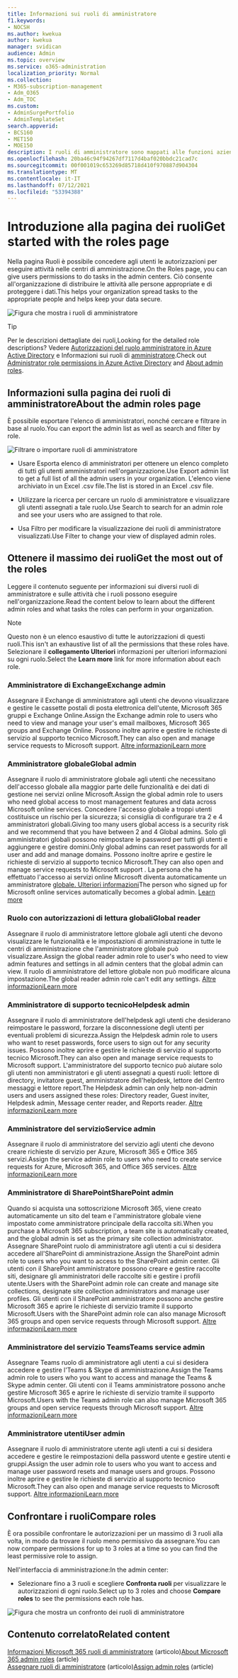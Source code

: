```yaml
---
title: Informazioni sui ruoli di amministratore
f1.keywords:
- NOCSH
ms.author: kwekua
author: kwekua
manager: svidican
audience: Admin
ms.topic: overview
ms.service: o365-administration
localization_priority: Normal
ms.collection:
- M365-subscription-management
- Adm_O365
- Adm_TOC
ms.custom:
- AdminSurgePortfolio
- AdminTemplateSet
search.appverid:
- BCS160
- MET150
- MOE150
description: I ruoli di amministratore sono mappati alle funzioni aziendali e forniscono le autorizzazioni per eseguire attività specifiche nell'interfaccia di amministrazione. Ad esempio, l'amministratore del servizio apre ticket di supporto presso Microsoft.
ms.openlocfilehash: 20ba46c94f94267df7117d4baf020bbdc21cad7c
ms.sourcegitcommit: 00f001019c653269d85718d410f970887d904304
ms.translationtype: MT
ms.contentlocale: it-IT
ms.lasthandoff: 07/12/2021
ms.locfileid: "53394388"
---
```

# <a name="get-started-with-the-roles-page"></a><span data-ttu-id="5a855-104">Introduzione alla pagina dei ruoli</span><span class="sxs-lookup"><span data-stu-id="5a855-104">Get started with the roles page</span></span>

<span data-ttu-id="5a855-105">Nella pagina Ruoli è possibile concedere agli utenti le autorizzazioni per eseguire attività nelle centri di amministrazione.</span><span class="sxs-lookup"><span data-stu-id="5a855-105">On the Roles page, you can give users permissions to do tasks in the admin centers.</span></span> <span data-ttu-id="5a855-106">Ciò consente all'organizzazione di distribuire le attività alle persone appropriate e di proteggere i dati.</span><span class="sxs-lookup"><span data-stu-id="5a855-106">This helps your organization spread tasks to the appropriate people and helps keep your data secure.</span></span>

![Figura che mostra i ruoli di amministratore](../../media/roles-main-page.png)

> [!TIP]
> <span data-ttu-id="5a855-108">Per le descrizioni dettagliate dei ruoli,</span><span class="sxs-lookup"><span data-stu-id="5a855-108">Looking for the detailed role descriptions?</span></span> <span data-ttu-id="5a855-109">Vedere [Autorizzazioni del ruolo amministratore in Azure Active Directory](/azure/active-directory/users-groups-roles/directory-assign-admin-roles#available-roles) e Informazioni sui ruoli di [amministratore](/microsoft-365/admin/add-users/about-admin-roles).</span><span class="sxs-lookup"><span data-stu-id="5a855-109">Check out [Administrator role permissions in Azure Active Directory](/azure/active-directory/users-groups-roles/directory-assign-admin-roles#available-roles) and [About admin roles](/microsoft-365/admin/add-users/about-admin-roles).</span></span>

## <a name="about-the-admin-roles-page"></a><span data-ttu-id="5a855-110">Informazioni sulla pagina dei ruoli di amministratore</span><span class="sxs-lookup"><span data-stu-id="5a855-110">About the admin roles page</span></span>

<span data-ttu-id="5a855-111">È possibile esportare l'elenco di amministratori, nonché cercare e filtrare in base al ruolo.</span><span class="sxs-lookup"><span data-stu-id="5a855-111">You can export the admin list as well as search and filter by role.</span></span>

![Filtrare o importare ruoli di amministratore](../../media/admin-role-page-options.png)

- <span data-ttu-id="5a855-113">Usare Esporta elenco di amministratori per ottenere un elenco completo di tutti gli utenti amministratori nell'organizzazione.</span><span class="sxs-lookup"><span data-stu-id="5a855-113">Use Export admin list to get a full list of all the admin users in your organization.</span></span> <span data-ttu-id="5a855-114">L'elenco viene archiviato in un Excel .csv file.</span><span class="sxs-lookup"><span data-stu-id="5a855-114">The list is stored in an Excel .csv file.</span></span>

- <span data-ttu-id="5a855-115">Utilizzare la ricerca per cercare un ruolo di amministratore e visualizzare gli utenti assegnati a tale ruolo.</span><span class="sxs-lookup"><span data-stu-id="5a855-115">Use Search to search for an admin role and see your users who are assigned to that role.</span></span>

- <span data-ttu-id="5a855-116">Usa Filtro per modificare la visualizzazione dei ruoli di amministratore visualizzati.</span><span class="sxs-lookup"><span data-stu-id="5a855-116">Use Filter to change your view of displayed admin roles.</span></span>


## <a name="get-the-most-out-of-the-roles"></a><span data-ttu-id="5a855-117">Ottenere il massimo dei ruoli</span><span class="sxs-lookup"><span data-stu-id="5a855-117">Get the most out of the roles</span></span>

<span data-ttu-id="5a855-118">Leggere il contenuto seguente per informazioni sui diversi ruoli di amministratore e sulle attività che i ruoli possono eseguire nell'organizzazione.</span><span class="sxs-lookup"><span data-stu-id="5a855-118">Read the content below to learn about the different admin roles and what tasks the roles can perform in your organization.</span></span>

> [!NOTE]
<span data-ttu-id="5a855-119">Questo non è un elenco esaustivo di tutte le autorizzazioni di questi ruoli.</span><span class="sxs-lookup"><span data-stu-id="5a855-119">This isn't an exhaustive list of all the permissions that these roles have.</span></span> <span data-ttu-id="5a855-120">Selezionare il **collegamento Ulteriori** informazioni per ulteriori informazioni su ogni ruolo.</span><span class="sxs-lookup"><span data-stu-id="5a855-120">Select the **Learn more** link for more information about each role.</span></span>

### <a name="exchange-admin"></a><span data-ttu-id="5a855-121">Amministratore di Exchange</span><span class="sxs-lookup"><span data-stu-id="5a855-121">Exchange admin</span></span>

<span data-ttu-id="5a855-122">Assegnare il Exchange di amministratore agli utenti che devono visualizzare e gestire le cassette postali di posta elettronica dell'utente, Microsoft 365 gruppi e Exchange Online.</span><span class="sxs-lookup"><span data-stu-id="5a855-122">Assign the Exchange admin role to users who need to view and manage your user's email mailboxes, Microsoft 365 groups and Exchange Online.</span></span> <span data-ttu-id="5a855-123">Possono inoltre aprire e gestire le richieste di servizio al supporto tecnico Microsoft.</span><span class="sxs-lookup"><span data-stu-id="5a855-123">They can also open and manage service requests to Microsoft support.</span></span> [<span data-ttu-id="5a855-124">Altre informazioni</span><span class="sxs-lookup"><span data-stu-id="5a855-124">Learn more</span></span>](/microsoft-365/admin/add-users/about-exchange-online-admin-role)

### <a name="global-admin"></a><span data-ttu-id="5a855-125">Amministratore globale</span><span class="sxs-lookup"><span data-stu-id="5a855-125">Global admin</span></span>

<span data-ttu-id="5a855-126">Assegnare il ruolo di amministratore globale agli utenti che necessitano dell'accesso globale alla maggior parte delle funzionalità e dei dati di gestione nei servizi online Microsoft.</span><span class="sxs-lookup"><span data-stu-id="5a855-126">Assign the global admin role to users who need global access to most management features and data across Microsoft online services.</span></span> <span data-ttu-id="5a855-127">Concedere l'accesso globale a troppi utenti costituisce un rischio per la sicurezza; si consiglia di configurare tra 2 e 4 amministratori globali.</span><span class="sxs-lookup"><span data-stu-id="5a855-127">Giving too many users global access is a security risk and we recommend that you have between 2 and 4 Global admins.</span></span> <span data-ttu-id="5a855-128">Solo gli amministratori globali possono reimpostare le password per tutti gli utenti e aggiungere e gestire domini.</span><span class="sxs-lookup"><span data-stu-id="5a855-128">Only global admins can reset passwords for all user and add and manage domains.</span></span> <span data-ttu-id="5a855-129">Possono inoltre aprire e gestire le richieste di servizio al supporto tecnico Microsoft.</span><span class="sxs-lookup"><span data-stu-id="5a855-129">They can also open and manage service requests to Microsoft support .</span></span> <span data-ttu-id="5a855-130">La persona che ha effettuato l'accesso ai servizi online Microsoft diventa automaticamente un amministratore [globale. Ulteriori informazioni](/microsoft-365/admin/add-users/about-admin-roles#roles-available-in-the-microsoft-365-admin-center)</span><span class="sxs-lookup"><span data-stu-id="5a855-130">The person who signed up for Microsoft online services automatically becomes a global admin. [Learn more](/microsoft-365/admin/add-users/about-admin-roles#roles-available-in-the-microsoft-365-admin-center)</span></span>

### <a name="global-reader"></a><span data-ttu-id="5a855-131">Ruolo con autorizzazioni di lettura globali</span><span class="sxs-lookup"><span data-stu-id="5a855-131">Global reader</span></span>

<span data-ttu-id="5a855-132">Assegnare il ruolo di amministratore lettore globale agli utenti che devono visualizzare le funzionalità e le impostazioni di amministrazione in tutte le centri di amministrazione che l'amministratore globale può visualizzare.</span><span class="sxs-lookup"><span data-stu-id="5a855-132">Assign the global reader admin role to user's who need to view admin features and settings in all admin centers that the global admin can view.</span></span> <span data-ttu-id="5a855-133">Il ruolo di amministratore del lettore globale non può modificare alcuna impostazione.</span><span class="sxs-lookup"><span data-stu-id="5a855-133">The global reader admin role can't edit any settings.</span></span> [<span data-ttu-id="5a855-134">Altre informazioni</span><span class="sxs-lookup"><span data-stu-id="5a855-134">Learn more</span></span>](/microsoft-365/admin/add-users/about-admin-roles#roles-available-in-the-microsoft-365-admin-center)

### <a name="helpdesk-admin"></a><span data-ttu-id="5a855-135">Amministratore di supporto tecnico</span><span class="sxs-lookup"><span data-stu-id="5a855-135">Helpdesk admin</span></span>

<span data-ttu-id="5a855-136">Assegnare il ruolo di amministratore dell'helpdesk agli utenti che desiderano reimpostare le password, forzare la disconnessione degli utenti per eventuali problemi di sicurezza.</span><span class="sxs-lookup"><span data-stu-id="5a855-136">Assign the Helpdesk admin role to users who want to reset passwords, force users to sign out for any security issues.</span></span> <span data-ttu-id="5a855-137">Possono inoltre aprire e gestire le richieste di servizio al supporto tecnico Microsoft.</span><span class="sxs-lookup"><span data-stu-id="5a855-137">They can also open and manage service requests to Microsoft support.</span></span> <span data-ttu-id="5a855-138">L'amministratore del supporto tecnico può aiutare solo gli utenti non amministratori e gli utenti assegnati a questi ruoli: lettore di directory, invitatore guest, amministratore dell'helpdesk, lettore del Centro messaggi e lettore report.</span><span class="sxs-lookup"><span data-stu-id="5a855-138">The Helpdesk admin can only help non-admin users and users assigned these roles: Directory reader, Guest inviter, Helpdesk admin, Message center reader, and Reports reader.</span></span> [<span data-ttu-id="5a855-139">Altre informazioni</span><span class="sxs-lookup"><span data-stu-id="5a855-139">Learn more</span></span>](/microsoft-365/admin/add-users/about-admin-roles#roles-available-in-the-microsoft-365-admin-center)

### <a name="service-admin"></a><span data-ttu-id="5a855-140">Amministratore del servizio</span><span class="sxs-lookup"><span data-stu-id="5a855-140">Service admin</span></span>

<span data-ttu-id="5a855-141">Assegnare il ruolo di amministratore del servizio agli utenti che devono creare richieste di servizio per Azure, Microsoft 365 e Office 365 servizi.</span><span class="sxs-lookup"><span data-stu-id="5a855-141">Assign the service admin role to users who need to create service requests for Azure, Microsoft 365, and Office 365 services.</span></span> [<span data-ttu-id="5a855-142">Altre informazioni</span><span class="sxs-lookup"><span data-stu-id="5a855-142">Learn more</span></span>](/microsoft-365/admin/add-users/about-admin-roles#roles-available-in-the-microsoft-365-admin-center)

### <a name="sharepoint-admin"></a><span data-ttu-id="5a855-143">Amministratore di SharePoint</span><span class="sxs-lookup"><span data-stu-id="5a855-143">SharePoint admin</span></span>

<span data-ttu-id="5a855-144">Quando si acquista una sottoscrizione Microsoft 365, viene creato automaticamente un sito del team e l'amministratore globale viene impostato come amministratore principale della raccolta siti.</span><span class="sxs-lookup"><span data-stu-id="5a855-144">When you purchase a Microsoft 365 subscription, a team site is automatically created, and the global admin is set as the primary site collection administrator.</span></span> <span data-ttu-id="5a855-145">Assegnare SharePoint ruolo di amministratore agli utenti a cui si desidera accedere all'SharePoint di amministrazione.</span><span class="sxs-lookup"><span data-stu-id="5a855-145">Assign the SharePoint admin role to users who you want to access to the SharePoint admin center.</span></span> <span data-ttu-id="5a855-146">Gli utenti con il SharePoint amministratore possono creare e gestire raccolte siti, designare gli amministratori delle raccolte siti e gestire i profili utente.</span><span class="sxs-lookup"><span data-stu-id="5a855-146">Users with the SharePoint admin role can create and manage site collections, designate site collection administrators and manage user profiles.</span></span> <span data-ttu-id="5a855-147">Gli utenti con il SharePoint amministratore possono anche gestire Microsoft 365 e aprire le richieste di servizio tramite il supporto Microsoft.</span><span class="sxs-lookup"><span data-stu-id="5a855-147">Users with the SharePoint admin role can also manage Microsoft 365 groups and open service requests through Microsoft support.</span></span> [<span data-ttu-id="5a855-148">Altre informazioni</span><span class="sxs-lookup"><span data-stu-id="5a855-148">Learn more</span></span>](/sharepoint/sharepoint-admin-role)

### <a name="teams-service-admin"></a><span data-ttu-id="5a855-149">Amministratore del servizio Teams</span><span class="sxs-lookup"><span data-stu-id="5a855-149">Teams service admin</span></span>

<span data-ttu-id="5a855-150">Assegnare Teams ruolo di amministratore agli utenti a cui si desidera accedere e gestire l'Teams & Skype di amministrazione.</span><span class="sxs-lookup"><span data-stu-id="5a855-150">Assign the Teams admin role to users who you want to access and manage the Teams & Skype admin center.</span></span> <span data-ttu-id="5a855-151">Gli utenti con il Teams amministratore possono anche gestire Microsoft 365 e aprire le richieste di servizio tramite il supporto Microsoft.</span><span class="sxs-lookup"><span data-stu-id="5a855-151">Users with the Teams admin role can also manage Microsoft 365 groups and open service requests through Microsoft support.</span></span> [<span data-ttu-id="5a855-152">Altre informazioni</span><span class="sxs-lookup"><span data-stu-id="5a855-152">Learn more</span></span>](/MicrosoftTeams/using-admin-roles)

### <a name="user-admin"></a><span data-ttu-id="5a855-153">Amministratore utenti</span><span class="sxs-lookup"><span data-stu-id="5a855-153">User admin</span></span>

<span data-ttu-id="5a855-154">Assegnare il ruolo di amministratore utente agli utenti a cui si desidera accedere e gestire le reimpostazioni della password utente e gestire utenti e gruppi.</span><span class="sxs-lookup"><span data-stu-id="5a855-154">Assign the user admin role to users who you want to access and manage user password resets and manage users and groups.</span></span> <span data-ttu-id="5a855-155">Possono inoltre aprire e gestire le richieste di servizio al supporto tecnico Microsoft.</span><span class="sxs-lookup"><span data-stu-id="5a855-155">They can also open and manage service requests to Microsoft support.</span></span> [<span data-ttu-id="5a855-156">Altre informazioni</span><span class="sxs-lookup"><span data-stu-id="5a855-156">Learn more</span></span>](/microsoft-365/admin/add-users/about-admin-roles#roles-available-in-the-microsoft-365-admin-center)

## <a name="compare-roles"></a><span data-ttu-id="5a855-157">Confrontare i ruoli</span><span class="sxs-lookup"><span data-stu-id="5a855-157">Compare roles</span></span>

<span data-ttu-id="5a855-158">È ora possibile confrontare le autorizzazioni per un massimo di 3 ruoli alla volta, in modo da trovare il ruolo meno permissivo da assegnare.</span><span class="sxs-lookup"><span data-stu-id="5a855-158">You can now compare permissions for up to 3 roles at a time so you can find the least permissive role to assign.</span></span>

<span data-ttu-id="5a855-159">Nell'interfaccia di amministrazione:</span><span class="sxs-lookup"><span data-stu-id="5a855-159">In the admin center:</span></span>

- <span data-ttu-id="5a855-160">Selezionare fino a 3 ruoli e scegliere **Confronta ruoli** per visualizzare le autorizzazioni di ogni ruolo.</span><span class="sxs-lookup"><span data-stu-id="5a855-160">Select up to 3 roles and choose **Compare roles** to see the permissions each role has.</span></span>

![Figura che mostra un confronto dei ruoli di amministratore](../../media/compare-roles-list.png)

## <a name="related-content"></a><span data-ttu-id="5a855-162">Contenuto correlato</span><span class="sxs-lookup"><span data-stu-id="5a855-162">Related content</span></span>

<span data-ttu-id="5a855-163">[Informazioni Microsoft 365 ruoli di amministratore](about-admin-roles.md) (articolo)</span><span class="sxs-lookup"><span data-stu-id="5a855-163">[About Microsoft 365 admin roles](about-admin-roles.md) (article)</span></span>\
<span data-ttu-id="5a855-164">[Assegnare ruoli di amministratore](assign-admin-roles.md) (articolo)</span><span class="sxs-lookup"><span data-stu-id="5a855-164">[Assign admin roles](assign-admin-roles.md) (article)</span></span>